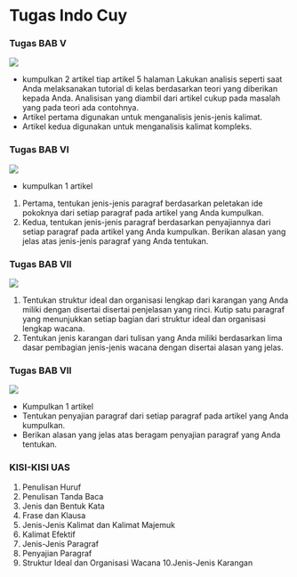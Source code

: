 # Tugas Indo Cuy

### Tugas BAB V

![](/images/tugasindo/bab-5.jpeg)

- kumpulkan 2 artikel tiap artikel 5 halaman
Lakukan analisis seperti saat Anda melaksanakan tutorial di kelas
berdasarkan teori yang diberikan kepada Anda.
Analisisan yang diambil dari artikel cukup pada masalah yang
pada teori ada contohnya.
- Artikel pertama digunakan untuk menganalisis jenis-jenis kalimat.
- Artikel kedua digunakan untuk menganalisis kalimat kompleks.

### Tugas BAB VI

![](/images/tugasindo/bab-6.jpeg)

- kumpulkan 1 artikel 
1. Pertama, tentukan jenis-jenis paragraf berdasarkan peletakan ide pokoknya dari setiap paragraf pada artikel yang Anda kumpulkan.
2. Kedua, tentukan jenis-jenis paragraf berdasarkan penyajiannya
dari setiap paragraf pada artikel yang Anda kumpulkan.
Berikan alasan yang jelas atas jenis-jenis paragraf yang Anda
tentukan.

### Tugas BAB VII

![](/images/tugasindo/bab-7.jpeg)

1. Tentukan struktur ideal dan organisasi lengkap dari karangan yang Anda miliki dengan
disertai disertai penjelasan yang rinci. Kutip satu paragraf yang menunjukkan setiap
bagian dari struktur ideal dan organisasi lengkap wacana.
2. Tentukan jenis karangan dari tulisan yang Anda miliki berdasarkan lima dasar pembagian jenis-jenis wacana dengan disertai alasan yang jelas.

### Tugas BAB VII

![](/images/tugasindo/bab-8.jpeg)

- Kumpulkan 1 artikel 
- Tentukan penyajian paragraf dari setiap paragraf pada artikel yang Anda kumpulkan.
- Berikan alasan yang jelas atas beragam penyajian paragraf yang
Anda tentukan.

### KISI-KISI UAS

1. Penulisan Huruf
2. Penulisan Tanda Baca
3. Jenis dan Bentuk Kata
4. Frase dan Klausa
5. Jenis-Jenis Kalimat dan Kalimat Majemuk
6. Kalimat Efektif
7. Jenis-Jenis Paragraf
8. Penyajian Paragraf
9. Struktur Ideal dan Organisasi Wacana
10.Jenis-Jenis Karangan